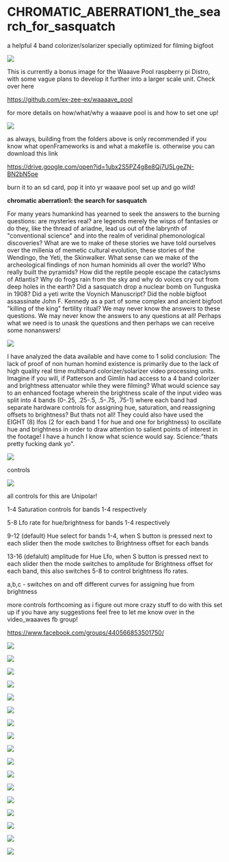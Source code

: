# CHROMATIC_ABERRATION1_the_search_for_sasquatch
a helpful 4 band colorizer/solarizer specially optimized for filming bigfoot

![](https://github.com/ex-zee-ex/pictures/blob/master/colorizer0.png)

This is currently a bonus image for the Waaave Pool raspberry pi Distro, with some vague plans to develop it further into a larger scale unit.  Check over here 

https://github.com/ex-zee-ex/waaaave_pool

for more details on how/what/why a waaave pool is and how to set one up!


![](https://github.com/ex-zee-ex/pictures/blob/master/colorizer1.png)

as always, building from the folders above is only recommended if you know what openFrameworks is and what a makefile is.  otherwise you can download this link 

https://drive.google.com/open?id=1ubx2S5PZ4g8e8Qj7U5LgeZN-BN2bN5pe

burn it to an sd card, pop it into yr waaave pool set up and go wild!

**chromatic aberration1: the search for sasquatch**

For many years humankind has yearned to seek the answers to the burning questions: are mysteries real? are legends merely the wisps of fantasies or do they, like the thread of ariadne, lead us out of the labrynth of "conventional science" and into the realm of veridinal phemonological discoveries?  What are we to make of these stories we have told ourselves over the millenia of memetic cultural evolution, these stories of the Wendingo, the Yeti, the Skinwalker.  What sense can we make of the archeological findings of non human hominids all over the world?  Who really built the pyramids?  How did the reptile people escape the cataclysms of Atlantis?  Why do frogs rain from the sky and why do voices cry out from deep holes in the earth?  Did a sasquatch drop a nuclear bomb on Tunguska in 1908?  Did a yeti write the Voynich Manuscript? Did the noble bigfoot assassinate John F. Kennedy as a part of some complex and ancient bigfoot "killing of the king" fertility ritual?  We may never know the answers to these questions.  We may never know the answers to any questions at all!  Perhaps what we need is to unask the questions and then perhaps we can receive some nonanswers!


![](https://github.com/ex-zee-ex/pictures/blob/master/colorizer2.png)

I have analyzed the data available and have come to 1 solid conclusion:  The lack of proof of non human homind existence is primarily due to the lack of high quality real time multiband colorizer/solarizer video processing units.  Imagine if you will, if Patterson and Gimlin had access to a 4 band colorizer and brightness attenuator while they were filming? What would science say to an enhanced footage wherein the brightness scale of the input video was split into 4 bands (0-.25, .25-.5, .5-.75, .75-1) where each band had separate hardware controls for assigning hue, saturation, and reassigning offsets to brightness?  But thats not all!  They could also have used the EIGHT (8) lfos (2 for each band 1 for hue and one for brightness) to oscillate hue and brightness in order to draw attention to salient points of interest in the footage!  I have a hunch I know what science would say.  Science:"thats pretty fucking dank yo".


![](https://github.com/ex-zee-ex/pictures/blob/master/colorizer3.png)

controls

![](https://github.com/ex-zee-ex/pictures/blob/master/20200206_122907.jpg)


all controls for this are Unipolar!

1-4 Saturation controls for bands 1-4 respectively

5-8 Lfo rate for hue/brightness for bands 1-4 respectively

9-12 (default) Hue select for bands 1-4, when S button is pressed next to each slider then the mode switches to Brightness offset for each bands

13-16 (defalult) amplitude for Hue Lfo, when S button is pressed next to each slider then the mode switches to amplitude for Brightness offset for each band, this also switches 5-8 to control brightness lfo rates.

a,b,c - switches on and off different curves for assigning hue from brightness

more controls forthcoming as i figure out more crazy stuff to do with this set up
if you have any suggestions feel free to let me know over in the video_waaaves fb group!

https://www.facebook.com/groups/440566853501750/


![](https://github.com/ex-zee-ex/pictures/blob/master/colorizer4.png)

![](https://github.com/ex-zee-ex/pictures/blob/master/colorizer5.png)

![](https://github.com/ex-zee-ex/pictures/blob/master/colorizer6.png)

![](https://github.com/ex-zee-ex/pictures/blob/master/colorizer7.png)

![](https://github.com/ex-zee-ex/pictures/blob/master/colorizer8.png)

![](https://github.com/ex-zee-ex/pictures/blob/master/colorizer9.png)

![](https://github.com/ex-zee-ex/pictures/blob/master/colorizer10.png)

![](https://github.com/ex-zee-ex/pictures/blob/master/colorizer11.png)

![](https://github.com/ex-zee-ex/pictures/blob/master/colorizer12.png)

![](https://github.com/ex-zee-ex/pictures/blob/master/colorizer13.png)

![](https://github.com/ex-zee-ex/pictures/blob/master/colorizer14.png)

![](https://github.com/ex-zee-ex/pictures/blob/master/colorizer15.png)

![](https://github.com/ex-zee-ex/pictures/blob/master/colorizer16.png)

![](https://github.com/ex-zee-ex/pictures/blob/master/colorizer17.png)

![](https://github.com/ex-zee-ex/pictures/blob/master/colorizer18.png)

![](https://github.com/ex-zee-ex/pictures/blob/master/colorizer19.png)

![](https://github.com/ex-zee-ex/pictures/blob/master/colorizer20.png)
